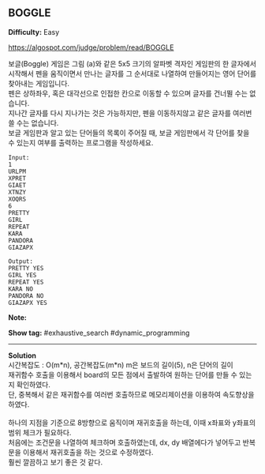 ## BOGGLE

**Difficulty:** Easy

https://algospot.com/judge/problem/read/BOGGLE

보글(Boggle) 게임은 그림 (a)와 같은 5x5 크기의 알파벳 격자인 게임판의 한 글자에서 시작해서 펜을 움직이면서 만나는 글자를 그 순서대로 나열하여 만들어지는 영어 단어를 찾아내는 게임입니다. <br/>
펜은 상하좌우, 혹은 대각선으로 인접한 칸으로 이동할 수 있으며 글자를 건너뛸 수는 없습니다. <br/>
지나간 글자를 다시 지나가는 것은 가능하지만, 펜을 이동하지않고 같은 글자를 여러번 쓸 수는 없습니다. <br/>
보글 게임판과 알고 있는 단어들의 목록이 주어질 때, 보글 게임판에서 각 단어를 찾을 수 있는지 여부를 출력하는 프로그램을 작성하세요.

```
Input:
1
URLPM
XPRET
GIAET
XTNZY
XOQRS
6
PRETTY
GIRL
REPEAT
KARA
PANDORA
GIAZAPX

Output: 
PRETTY YES
GIRL YES
REPEAT YES
KARA NO
PANDORA NO
GIAZAPX YES
```

**Note:**

**Show tag:** \#exhaustive\_search \#dynamic\_programming

------------------------------------

**Solution** <br/>
시간복잡도 : O(m\*n), 공간복잡도(m\*n) m은 보드의 길이(5), n은 단어의 길이 <br/>
재귀함수 호출을 이용해서 board의 모든 점에서 출발하여 원하는 단어를 만들 수 있는지 확인하였다. <br/>
단, 중복해서 같은 재귀함수를 여러번 호출하므로 메모리제이션을 이용하여 속도향상을 하였다.<br/><br/>
하나의 지점을 기준으로 8방향으로 움직이며 재귀호출을 하는데, 이때 x좌표와 y좌표의 범위 체크가 필요하다. <br/>
처음에는 조건문을 나열하여 체크하며 호출하였는데, dx, dy 배열에다가 넣어두고 반복문을 이용해서 재귀호출을 하는 것으로 수정하였다. <br/>
훨씬 깔끔하고 보기 좋은 것 같다.